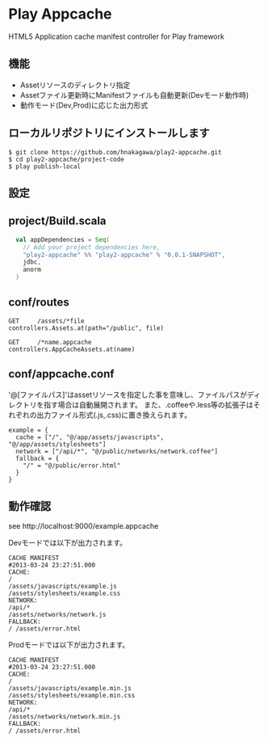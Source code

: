 Play Appcache
=============

HTML5 Application cache manifest controller for Play framework


機能
------
+  Assetリソースのディレクトリ指定
+  Assetファイル更新時にManifestファイルも自動更新(Devモード動作時)
+  動作モード(Dev,Prod)に応じた出力形式


ローカルリポジトリにインストールします
------

```
$ git clone https://github.com/hnakagawa/play2-appcache.git
$ cd play2-appcache/project-code
$ play publish-local
```

設定
------
## project/Build.scala

```scala
  val appDependencies = Seq(
    // Add your project dependencies here,
    "play2-appcache" %% "play2-appcache" % "0.0.1-SNAPSHOT",
    jdbc,
    anorm
  )
```

## conf/routes

```text
GET     /assets/*file               controllers.Assets.at(path="/public", file)

GET     /*name.appcache             controllers.AppCacheAssets.at(name)
```

## conf/appcache.conf
'@[ファイルパス]'はassetリソースを指定した事を意味し、ファイルパスがディレクトリを指す場合は自動展開されます。
また、.coffeeや.less等の拡張子はそれぞれの出力ファイル形式(.js,.css)に置き換えられます。

```text
example = {
  cache = ["/", "@/app/assets/javascripts", "@/app/assets/stylesheets"]
  network = ["/api/*", "@/public/networks/network.coffee"]
  fallback = {
    "/" = "@/public/error.html"
  }
}
```

## 動作確認
see http://localhost:9000/example.appcache

Devモードでは以下が出力されます。
```text
CACHE MANIFEST
#2013-03-24 23:27:51.000
CACHE:
/
/assets/javascripts/example.js
/assets/stylesheets/example.css
NETWORK:
/api/*
/assets/networks/network.js
FALLBACK:
/ /assets/error.html
```

Prodモードでは以下が出力されます。
```text
CACHE MANIFEST
#2013-03-24 23:27:51.000
CACHE:
/
/assets/javascripts/example.min.js
/assets/stylesheets/example.min.css
NETWORK:
/api/*
/assets/networks/network.min.js
FALLBACK:
/ /assets/error.html
```

